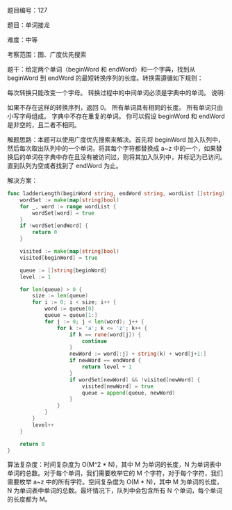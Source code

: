 题目编号：127

题目：单词接龙

难度：中等

考察范围：图、广度优先搜索

题干：给定两个单词（beginWord 和 endWord）和一个字典，找到从 beginWord 到 endWord 的最短转换序列的长度。转换需遵循如下规则：

每次转换只能改变一个字母。
转换过程中的中间单词必须是字典中的单词。
说明:

如果不存在这样的转换序列，返回 0。
所有单词具有相同的长度。
所有单词只由小写字母组成。
字典中不存在重复的单词。
你可以假设 beginWord 和 endWord 是非空的，且二者不相同。

解题思路：本题可以使用广度优先搜索来解决。首先将 beginWord 加入队列中，然后每次取出队列中的一个单词，将其每个字符都替换成 a~z 中的一个，如果替换后的单词在字典中存在且没有被访问过，则将其加入队列中，并标记为已访问。直到队列为空或者找到了 endWord 为止。

解决方案：

```go
func ladderLength(beginWord string, endWord string, wordList []string) int {
    wordSet := make(map[string]bool)
    for _, word := range wordList {
        wordSet[word] = true
    }
    if !wordSet[endWord] {
        return 0
    }

    visited := make(map[string]bool)
    visited[beginWord] = true

    queue := []string{beginWord}
    level := 1

    for len(queue) > 0 {
        size := len(queue)
        for i := 0; i < size; i++ {
            word := queue[0]
            queue = queue[1:]
            for j := 0; j < len(word); j++ {
                for k := 'a'; k <= 'z'; k++ {
                    if k == rune(word[j]) {
                        continue
                    }
                    newWord := word[:j] + string(k) + word[j+1:]
                    if newWord == endWord {
                        return level + 1
                    }
                    if wordSet[newWord] && !visited[newWord] {
                        visited[newWord] = true
                        queue = append(queue, newWord)
                    }
                }
            }
        }
        level++
    }

    return 0
}
```

算法复杂度：时间复杂度为 O(M^2 * N)，其中 M 为单词的长度，N 为单词表中单词的总数。对于每个单词，我们需要枚举它的 M 个字符，对于每个字符，我们需要枚举 a~z 中的所有字符。空间复杂度为 O(M * N)，其中 M 为单词的长度，N 为单词表中单词的总数。最坏情况下，队列中会包含所有 N 个单词，每个单词的长度都为 M。